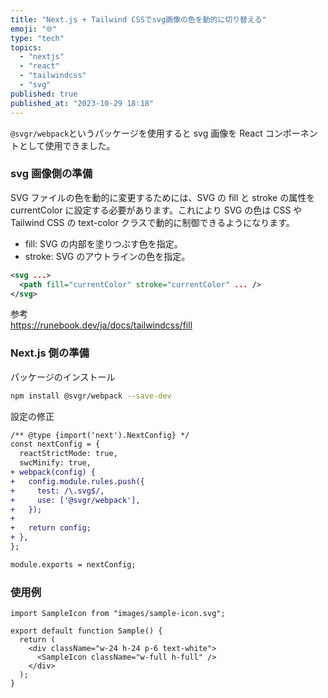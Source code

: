 ```yaml
---
title: "Next.js + Tailwind CSSでsvg画像の色を動的に切り替える"
emoji: "🌐"
type: "tech"
topics:
  - "nextjs"
  - "react"
  - "tailwindcss"
  - "svg"
published: true
published_at: "2023-10-29 18:18"
---
```


`@svgr/webpack`というパッケージを使用すると svg 画像を React コンポーネントとして使用できました。

### svg 画像側の準備

SVG ファイルの色を動的に変更するためには、SVG の fill と stroke の属性を currentColor に設定する必要があります。これにより SVG の色は CSS や Tailwind CSS の text-color クラスで動的に制御できるようになります。

- fill: SVG の内部を塗りつぶす色を指定。
- stroke: SVG のアウトラインの色を指定。

```xml:sample-icon.svg
<svg ...>
  <path fill="currentColor" stroke="currentColor" ... />
</svg>
```

参考  
https://runebook.dev/ja/docs/tailwindcss/fill

### Next.js 側の準備

パッケージのインストール

```sh
npm install @svgr/webpack --save-dev
```

設定の修正

```diff js:next.config.js
/** @type {import('next').NextConfig} */
const nextConfig = {
  reactStrictMode: true,
  swcMinify: true,
+ webpack(config) {
+   config.module.rules.push({
+     test: /\.svg$/,
+     use: ['@svgr/webpack'],
+   });
+
+   return config;
+ },
};

module.exports = nextConfig;
```

### 使用例

```tsx
import SampleIcon from "images/sample-icon.svg";

export default function Sample() {
  return (
    <div className="w-24 h-24 p-6 text-white">
      <SampleIcon className="w-full h-full" />
    </div>
  );
}
```
